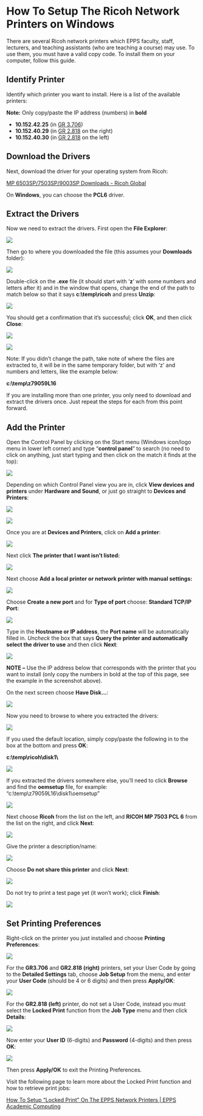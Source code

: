 How To Setup The Ricoh Network Printers on Windows
=================================================

There are several Ricoh network printers which EPPS faculty, staff, lecturers, and teaching assistants (who are teaching a course) may use. To use them, you must have a valid copy code. To install them on your computer, follow this guide.

## Identify Printer

Identify which printer you want to install. Here is a list of the available printers:

**Note:** Only copy/paste the IP address (numbers) in **bold**

*   **10.152.42.25** (in [GR 3.706](https://map.concept3d.com/?id=1772#!m/550865))
*   **10.152.40.29** (in [GR 2.818](https://map.concept3d.com/?id=1772#!m/550792) on the right)
*   **10.152.40.30** (in [GR 2.818](https://map.concept3d.com/?id=1772#!m/550792) on the left)

## Download the Drivers

Next, download the driver for your operating system from Ricoh:

[MP 6503SP/7503SP/9003SP Downloads - Ricoh Global](https://support.ricoh.com/bb/html/dr_ut_e/rc3/model/mp6503/mp6503.htm)

On **Windows**, you can choose the **PCL6** driver.

## <a name="#drivers"></a>Extract the Drivers

Now we need to extract the drivers. First open the **File Explorer**:

![](/images/faq/Manual-Win10/1.png)

Then go to where you downloaded the file (this assumes your **Downloads** folder):

![](/images/faq/Manual-Win10/Drivers/downloads.png)

Double-click on the **.exe** file (it should start with ‘**z**‘ with some numbers and letters after it) and in the window that opens, change the end of the path to match below so that it says **c:\\temp\\ricoh** and press **Unzip**:

![](/images/faq/Manual-Win10/z91790L16_d1g4D7Gy3L.png)

You should get a confirmation that it’s successful; click **OK**, and then click **Close**:

![](/images/faq/Manual-Win10/z91790L16_8TbDsinbpx.png)

![](/images/faq/Manual-Win10/z91790L16_Zx9xAycvZR.png)

Note: If you didn’t change the path, take note of where the files are extracted to, it will be in the same temporary folder, but with ‘z’ and numbers and letters, like the example below:

**c:\\temp\\z79059L16**

If you are installing more than one printer, you only need to download and extract the drivers once. Just repeat the steps for each from this point forward.

## <a name="add-printer"></a>Add the Printer

Open the Control Panel by clicking on the Start menu (Windows icon/logo menu in lower left corner) and type “**control panel**” to search (no need to click on anything, just start typing and then click on the match it finds at the top):

![](/images/faq/Manual-Win10/0.png)

Depending on which Control Panel view you are in, click **View devices and printers** under **Hardware and Sound**, or just go straight to **Devices and Printers**:

![](/images/faq/Manual-Win10/3a.png)

![](/images/faq/Manual-Win10/3c.png)

Once you are at **Devices and Printers**, click on **Add a printer**:

![](/images/faq/Manual-Win10/4.png)

Next click **The printer that I want isn’t listed:**

![](/images/faq/Manual-Win10/5.png)

Next choose **Add a local printer or network printer with manual settings:**

![](/images/faq/Manual-Win10/rundll32_qlwJRO89yV.png)

Choose **Create a new port** and for **Type of port** choose: **Standard TCP/IP Port**:

![](/images/faq/Manual-Win10/rundll32_ctBGY9bjE1.png)

Type in the **Hostname or IP address**, the **Port name** will be automatically filled in. _Uncheck_ the box that says **Query the printer and automatically select the driver to use** and then click **Next**:

![](/images/faq/Manual-Win10/8.png)

**NOTE –** Use the IP address below that corresponds with the printer that you want to install (only copy the numbers in bold at the top of this page, see the example in the screenshot above).

On the next screen choose **Have Disk…**:

![](/images/faq/Manual-Win10/9.png)

Now you need to browse to where you extracted the drivers:

![](/images/faq/Manual-Win10/10.png)

If you used the default location, simply copy/paste the following in to the box at the bottom and press **OK**:

**c:\\temp\\ricoh\\disk1\\**

![](/images/faq/Manual-Win10/explorer_rkK45UstTP.png)

If you extracted the drivers somewhere else, you’ll need to click **Browse** and find the **oemsetup** file, for example: “c:\\temp\\z79059L16\\disk1\\oemsetup”

![](/images/faq/Manual-Win10/11.png)

Next choose **Ricoh** from the list on the left, and **RICOH MP 7503 PCL 6** from the list on the right, and click **Next**:

![](/images/faq/Manual-Win10/12.png)

Give the printer a description/name:

![](/images/faq/Manual-Win10/13.png)

Choose **Do not share this printer** and click **Next**:

![](/images/faq/Manual-Win10/14.png)

Do not try to print a test page yet (it won’t work); click **Finish**:

![](/images/faq/Manual-Win10/15.png)

## <a name="printing-prefs"></a>Set Printing Preferences

Right-click on the printer you just installed and choose **Printing Preferences**:

![](/images/faq/Manual-Win10/Preferences/1.png)

For the **GR3.706** and **GR2.818 (right)** printers, set your User Code by going to the **Detailed Settings** tab, choose **Job Setup** from the menu, and enter your **User Code** (should be 4 or 6 digits) and then press **Apply/OK**:

![](/images/faq/Manual-Win10/Preferences/user-code.png)

For the **GR2.818 (left)** printer, do not set a User Code, instead you must select the **Locked Print** function from the **Job Type** menu and then click **Details**:

![](/images/faq/Manual-Win10/Preferences/locked-print-1.png)

Now enter your **User ID** (6-digits) and **Password** (4-digits) and then press **OK**:

![](/images/faq/Manual-Win10/Preferences/locked-print-2.png)

Then press **Apply/OK** to exit the Printing Preferences.

Visit the following page to learn more about the Locked Print function and how to retrieve print jobs:

[How To Setup “Locked Print” On The EPPS Network Printers | EPPS Academic Computing](setup-locked-print.html)
